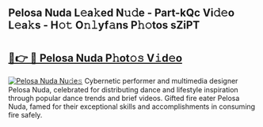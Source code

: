 ## Pelosa Nuda L𝚎a𝚔ed N𝚞𝚍e - Part-kQc Vi𝚍𝚎o L𝚎a𝚔s - H𝚘𝚝 O𝚗𝚕yf𝚊ns P𝚑𝚘tos sZiPT

# <h2><a href="http://kfcf67j.oniu.top/?m=Pelosa+Nuda">🔗👉 🔴 Pelosa Nuda P𝚑ot𝚘𝚜 V𝚒d𝚎o</a></h2>

[![Pelosa Nuda Nu𝚍e𝚜](https://i.imgur.com/0qMVB7G.gif)](http://kfcf67j.oniu.top/?m=Pelosa+Nuda)
Cybernetic performer and multimedia designer Pelosa Nuda, celebrated for distributing dance and lifestyle inspiration through popular dance trends and brief videos. Gifted fire eater Pelosa Nuda, famed for their exceptional skills and accomplishments in consuming fire safely.  
